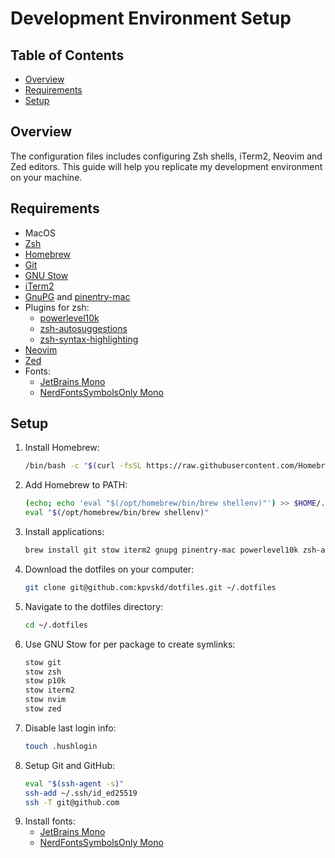 # Development Environment Setup

## Table of Contents
- [Overview](#overview)
- [Requirements](#requirements)
- [Setup](#setup)

## Overview
The configuration files includes configuring Zsh shells, iTerm2, Neovim and Zed editors. This guide will help you replicate my development environment on your machine.

## Requirements
- MacOS
- [Zsh](https://www.zsh.org/)
- [Homebrew](https://brew.sh/)
- [Git](https://git-scm.com/)
- [GNU Stow](https://www.gnu.org/software/stow/)
- [iTerm2](https://iterm2.com/index.html)
- [GnuPG](https://gnupg.org/) and [pinentry-mac](https://github.com/GPGTools/pinentry)
- Plugins for zsh: 
    - [powerlevel10k](https://github.com/romkatv/powerlevel10k)
    - [zsh-autosuggestions](https://github.com/zsh-users/zsh-autosuggestions)
    - [zsh-syntax-highlighting](https://github.com/zsh-users/zsh-syntax-highlighting)
- [Neovim](https://neovim.io/)
- [Zed](https://zed.dev/)
- Fonts:
    - [JetBrains Mono](https://www.jetbrains.com/lp/mono/)
    - [NerdFontsSymbolsOnly Mono](https://github.com/ryanoasis/nerd-fonts)

## Setup
1. Install Homebrew:
    ```sh
    /bin/bash -c "$(curl -fsSL https://raw.githubusercontent.com/Homebrew/install/HEAD/install.sh)"
    ```
2. Add Homebrew to PATH:
    ```sh
    (echo; echo 'eval "$(/opt/homebrew/bin/brew shellenv)"') >> $HOME/.zprofile
    eval "$(/opt/homebrew/bin/brew shellenv)"
    ```
3. Install applications:
    ```sh
    brew install git stow iterm2 gnupg pinentry-mac powerlevel10k zsh-autosuggestions zsh-syntax-highlighting neovim zed
    ```
4. Download the dotfiles on your computer:
    ```sh
    git clone git@github.com:kpvskd/dotfiles.git ~/.dotfiles
    ```
5. Navigate to the dotfiles directory:
    ```sh
    cd ~/.dotfiles
    ```
6. Use GNU Stow for per package to create symlinks:
    ```sh
    stow git
    stow zsh
    stow p10k
    stow iterm2
    stow nvim
    stow zed
    ```
7. Disable last login info:
    ```sh
    touch .hushlogin
    ```
8. Setup Git and GitHub:
    ```sh
    eval "$(ssh-agent -s)"
    ssh-add ~/.ssh/id_ed25519
    ssh -T git@github.com
    ```
9. Install fonts:
    - [JetBrains Mono](https://www.jetbrains.com/lp/mono/)
    - [NerdFontsSymbolsOnly Mono](https://github.com/ryanoasis/nerd-fonts)
